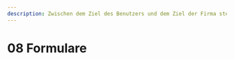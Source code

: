 ```yaml
---
description: Zwischen dem Ziel des Benutzers und dem Ziel der Firma steht oft ein Formular.
---
```


# 08 Formulare

